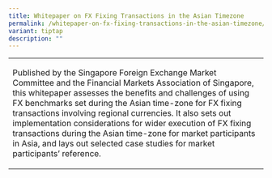 ```yaml
---
title: Whitepaper on FX Fixing Transactions in the Asian Timezone
permalink: /whitepaper-on-fx-fixing-transactions-in-the-asian-timezone/
variant: tiptap
description: ""
---
```

<table style="minWidth: 25px">
<colgroup>
<col>
</colgroup>
<tbody>
<tr>
<td rowspan="1" colspan="1">
<p>Published by the Singapore Foreign Exchange Market Committee and the Financial
Markets Association of Singapore, this whitepaper assesses the benefits
and challenges of using FX benchmarks set during the Asian time-zone for
FX fixing transactions involving regional currencies. It also sets out
implementation considerations for wider execution of FX fixing transactions
during the Asian time-zone for market participants in Asia, and lays out
selected case studies for market participants’ reference.</p>
</td>
</tr>
</tbody>
</table>
<p></p>